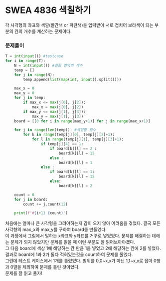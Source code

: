 # SWEA 4836 색칠하기
각 사각형의 좌표와 색깔(빨간색 or 파란색)을 입력받아 서로 겹치어 보라색이 되는 부분의 칸의 개수를 계산하는 문제이다.

### 문제풀이
```python
T = int(input()) #testcase
for i in range(T):
    N = int(input()) #칠할 영역의 개수
    temp = []
    for j in range(N):
        temp.append(list(map(int, input().split())))

    max_x = 0
    max_y = 0
    for j in temp:
        if max_x <= max(j[0], j[2]):
            max_x = max(j[0], j[2])
        if max_y <= max(j[1], j[3]):
            max_y = max(j[1], j[3])
    board = [[0 for i in range(max_y+1)] for j in range(max_x+1)]

    for j in range(len(temp)): #색칠할 횟수
        for k in range(temp[j][0], temp[j][2]+1):
            for l in range(temp[j][1], temp[j][3]+1):
                if temp[j][4] == 1:
                    if board[k][l] == 2 :
                        board[k][l] = 12
                    else :
                        board[k][l] = 1
                else :
                    if board[k][l] == 1:
                        board[k][l] = 12
                    else: 
                        board[k][l] = 2

    count = 0
    for j in board:
        count += j.count(12)

    print(f'#{i+1} {count}')
```

처음에는 얼마나 큰 사각형을 그려야하는지 감이 오지 않아 어려움을 겪었다. 결국 모든 사각형의 max_x와 max_y를 구하여 board를 만들었다.   
이 과정에서 그림에서 말하는 x좌표와 y좌표를 거꾸로 넣었었다. 문제를 해결하는 데에는 문제가 되지 않았지만 문제를 읽을 때 이런 부분도 잘 읽어보아야겠다.  
그 다음 board에 색상 1에 해당하는 칸 만큼 1을 넣었고 2에 해당하는 칸에 2를 넣었다.  
결과로 board에 1과 2가 둘다 적혀있는것을 count하여 문제를 풀었다.   
그런데 테스트 케이스에서 1개를 틀렸었다. 범위를 0,0~x,x가 아닌 1,1~x,x로 잡아 0행과 0열을 제외하여 문제를 틀린 것이었다.   
문제를 잘 읽고 풀자! 
